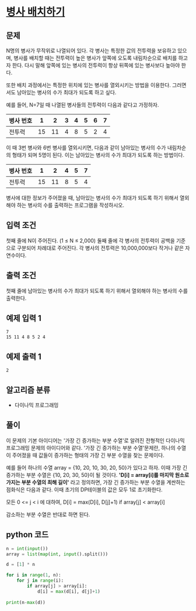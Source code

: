 # [병사 배치하기](https://www.acmicpc.net/problem/18353)

## 문제

N명의 병사가 무작위로 나열되어 있다. 각 병사는 특정한 값의 전투력을 보유하고 있으며, 병사를 배치할 때는 전투력이 높은 병사가 앞쪽에 오도록 내림차순으로 배치를 하고자 한다. 다시 말해 앞쪽에 있는 병사의 전투력이 항상 뒤쪽에 있는 병사보다 높아야 한다.

또한 배치 과정에서는 특정한 위치에 있는 병사를 열외시키는 방법을 이용한다. 그러면서도 남아있는 병사의 수가 최대가 되도록 하고 싶다.

예를 들어, N=7일 때 나열된 병사들의 전투력이 다음과 같다고 가정하자.

|병사 번호|1|2|3|4|5|6|7|
|-|-|-|-|-|-|-|-|
|전투력|15|11|4|8|5|2|4|

이 때 3번 병사와 6번 병사를 열외시키면, 다음과 같이 남아있는 병사의 수가 내림차순의 형태가 되며 5명이 된다. 이는 남아있는 병사의 수가 최대가 되도록 하는 방법이다.

|병사 번호|1|2|4|5|7|
|-|-|-|-|-|-|
|전투력|15|11|8|5|4|

병사에 대한 정보가 주어졌을 때, 남아있는 병사의 수가 최대가 되도록 하기 위해서 열외해야 하는 병사의 수를 출력하는 프로그램을 작성하시오.

## 입력 조건

첫째 줄에 N이 주어진다. (1 ≤ N ≤ 2,000) 둘째 줄에 각 병사의 전투력이 공백을 기준으로 구분되어 차례대로 주어진다. 각 병사의 전투력은 10,000,000보다 작거나 같은 자연수이다.

## 출력 조건

첫째 줄에 남아있는 병사의 수가 최대가 되도록 하기 위해서 열외해야 하는 병사의 수를 출력한다.

## 예제 입력 1

    7
    15 11 4 8 5 2 4

## 예제 출력 1

    2

## 알고리즘 분류

- 다이나믹 프로그래밍

## 풀이

이 문제의 기본 아이디어는 '가장 긴 증가하는 부분 수열'로 알려진 전형적인 다이나믹 프로그래밍 문제의 아이디어와 같다. '가장 긴 증가하는 부분 수열'문제란, 하나의 수열이 주어졌을 때 값들이 증가하는 형태의 가장 긴 부분 수열을 찾는 문제이다.

예를 들어 하나의 수열 array = {10, 20, 10, 30, 20, 50}가 있다고 하자. 이때 가장 긴 증가하는 부분 수열은 {10, 20, 30, 50}이 될 것이다. **'D[i] = array[i]를 마지막 원소로 가지는 부분 수열의 최해 길이'** 라고 정의하면, 가장 긴 증가하는 부분 수열을 계싼하는 점화식은 다음과 같다. 이때 초기의 DP테이블의 값은 모두 1로 초기화한다.

모든 0 <= j < i 에 대하여, D[i] = max(D[i], D[j]+1) if array[j] < array[i]

감소하는 부분 수열은 반대로 하면 된다.

## python 코드

```python
n = int(input())
array = list(map(int, input().split()))

d = [1] * n

for i in range(1, n):
    for j in range(i):
        if array[j] > array[i]:
            d[i] = max(d[i], d[j]+1) 
        
print(n-max(d))
```